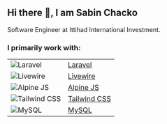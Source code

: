 ## Hi there 👋, I am Sabin Chacko

Software Engineer at Ittihad International Investment.

### I primarily work with:

|  |  |
| --- | --- |
| ![Laravel](https://avatars.githubusercontent.com/u/958072?s=20&v=4) | [Laravel](https://github.com/laravel) |
| ![Livewire](https://avatars.githubusercontent.com/u/51960834?s=20&v=4) | [Livewire](https://github.com/livewire) |
| ![Alpine JS](https://avatars.githubusercontent.com/u/59030169?s=20&v=4) | [Alpine JS](https://github.com/alpinejs) |
| ![Tailwind CSS](https://avatars.githubusercontent.com/u/67109815?s=20&v=4) | [Tailwind CSS](https://github.com/tailwindlabs) |
| ![MySQL](https://avatars.githubusercontent.com/u/2452804?s=20&v=4) | [MySQL](https://github.com/mysql) |


<!--
**sabinchacko03/sabinchacko03** is a ✨ _special_ ✨ repository because its `README.md` (this file) appears on your GitHub profile.

Here are some ideas to get you started:

- 🔭 I’m currently working on ...
- 🌱 I’m currently learning ...
- 👯 I’m looking to collaborate on ...
- 🤔 I’m looking for help with ...
- 💬 Ask me about ...
- 📫 How to reach me: ...
- 😄 Pronouns: ...
- ⚡ Fun fact: ...
-->
